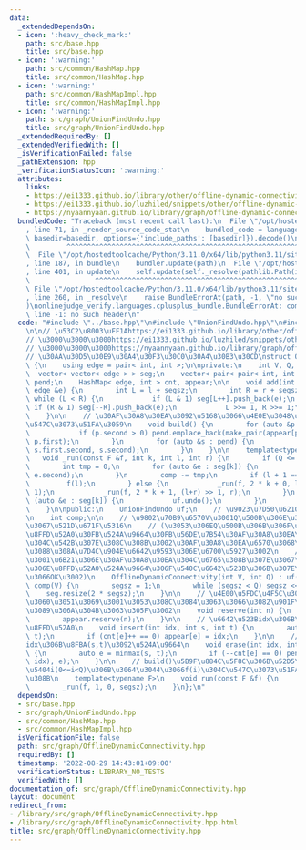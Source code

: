 ```yaml
---
data:
  _extendedDependsOn:
  - icon: ':heavy_check_mark:'
    path: src/base.hpp
    title: src/base.hpp
  - icon: ':warning:'
    path: src/common/HashMap.hpp
    title: src/common/HashMap.hpp
  - icon: ':warning:'
    path: src/common/HashMapImpl.hpp
    title: src/common/HashMapImpl.hpp
  - icon: ':warning:'
    path: src/graph/UnionFindUndo.hpp
    title: src/graph/UnionFindUndo.hpp
  _extendedRequiredBy: []
  _extendedVerifiedWith: []
  _isVerificationFailed: false
  _pathExtension: hpp
  _verificationStatusIcon: ':warning:'
  attributes:
    links:
    - https://ei1333.github.io/library/other/offline-dynamic-connectivity.cpp
    - https://ei1333.github.io/luzhiled/snippets/other/offline-dynamic-connectivity.html
    - https://nyaannyaan.github.io/library/graph/offline-dynamic-connectivity.hpp
  bundledCode: "Traceback (most recent call last):\n  File \"/opt/hostedtoolcache/Python/3.11.0/x64/lib/python3.11/site-packages/onlinejudge_verify/documentation/build.py\"\
    , line 71, in _render_source_code_stat\n    bundled_code = language.bundle(stat.path,\
    \ basedir=basedir, options={'include_paths': [basedir]}).decode()\n          \
    \         ^^^^^^^^^^^^^^^^^^^^^^^^^^^^^^^^^^^^^^^^^^^^^^^^^^^^^^^^^^^^^^^^^^^^^^^^^^^^^^^^^\n\
    \  File \"/opt/hostedtoolcache/Python/3.11.0/x64/lib/python3.11/site-packages/onlinejudge_verify/languages/cplusplus.py\"\
    , line 187, in bundle\n    bundler.update(path)\n  File \"/opt/hostedtoolcache/Python/3.11.0/x64/lib/python3.11/site-packages/onlinejudge_verify/languages/cplusplus_bundle.py\"\
    , line 401, in update\n    self.update(self._resolve(pathlib.Path(included), included_from=path))\n\
    \                ^^^^^^^^^^^^^^^^^^^^^^^^^^^^^^^^^^^^^^^^^^^^^^^^^^^^^^^^^\n \
    \ File \"/opt/hostedtoolcache/Python/3.11.0/x64/lib/python3.11/site-packages/onlinejudge_verify/languages/cplusplus_bundle.py\"\
    , line 260, in _resolve\n    raise BundleErrorAt(path, -1, \"no such header\"\
    )\nonlinejudge_verify.languages.cplusplus_bundle.BundleErrorAt: common/HashMap.hpp:\
    \ line -1: no such header\n"
  code: "#include \"../base.hpp\"\n#include \"UnionFindUndo.hpp\"\n#include \"common/HashMap.hpp\"\
    \n\n// \u53C2\u8003\uFF1Ahttps://ei1333.github.io/library/other/offline-dynamic-connectivity.cpp\n\
    // \u3000\u3000\u3000https://ei1333.github.io/luzhiled/snippets/other/offline-dynamic-connectivity.html\n\
    // \u3000\u3000\u3000https://nyaannyaan.github.io/library/graph/offline-dynamic-connectivity.hpp\n\
    // \u30AA\u30D5\u30E9\u30A4\u30F3\u30C0\u30A4\u30B3\u30CD\nstruct OfflineDynamicConnectivity\
    \ {\n    using edge = pair< int, int >;\n\nprivate:\n    int V, Q, segsz;\n  \
    \  vector< vector< edge > > seg;\n    vector< pair< pair< int, int >, edge > >\
    \ pend;\n    HashMap< edge, int > cnt, appear;\n\n    void add(int l, int r, const\
    \ edge &e) {\n        int L = l + segsz;\n        int R = r + segsz;\n       \
    \ while (L < R) {\n            if (L & 1) seg[L++].push_back(e);\n           \
    \ if (R & 1) seg[--R].push_back(e);\n            L >>= 1, R >>= 1;\n        }\n\
    \    }\n\n    // \u30AF\u30A8\u30EA\u3092\u5168\u3066\u4E0E\u3048\u305F\u5F8C\u306B\
    \u547C\u3073\u51FA\u3059\n    void build() {\n        for (auto &p : cnt) {\n\
    \            if (p.second > 0) pend.emplace_back(make_pair(appear[p.first], Q),\
    \ p.first);\n        }\n        for (auto &s : pend) {\n            add(s.first.first,\
    \ s.first.second, s.second);\n        }\n    }\n\n    template<typename F>\n \
    \   void _run(const F &f, int k, int l, int r) {\n        if (Q <= l) return;\n\
    \        int tmp = 0;\n        for (auto &e : seg[k]) {\n            tmp += uf.merge(e.first,\
    \ e.second);\n        }\n        comp -= tmp;\n        if (l + 1 == r) {\n   \
    \         f(l);\n        } else {\n            _run(f, 2 * k + 0, l, (l+r) >>\
    \ 1);\n            _run(f, 2 * k + 1, (l+r) >> 1, r);\n        }\n        for\
    \ (auto &e : seg[k]) {\n            uf.undo();\n        }\n        comp += tmp;\n\
    \    }\n\npublic:\n    UnionFindUndo uf;\n    // \u9023\u7D50\u6210\u5206\u6570\
    \n    int comp;\n\n    // \u9802\u70B9\u6570V\u3001Q\u500B\u306E\u30AF\u30A8\u30EA\
    \u3067\u521D\u671F\u5316\n    // (\u3053\u306EQ\u500B\u306B\u306F\u3001\u8FBA\u306E\
    \u8FFD\u52A0\u30FB\u524A\u9664\u30FB\u56DE\u7B54\u30AF\u30A8\u30EA\u5168\u3066\
    \u304C\u542B\u307E\u308C\u308B\u3002\u30AF\u30A8\u30EA\u6570\u3068\u8A00\u3046\
    \u3088\u308A\u7D4C\u904E\u6642\u9593\u306E\u6700\u5927\u3002\n    //  \u306A\u304A\
    \u3001\u6B21\u306E\u30AF\u30A8\u30EA\u304C\u6765\u308B\u307E\u3067\u306E\u8FBA\
    \u306E\u8FFD\u52A0\u524A\u9664\u306F\u540C\u6642\u523B\u306B\u307E\u3068\u3081\
    \u3066OK\u3002)\n    OfflineDynamicConnectivity(int V, int Q) : uf(V), V(V), Q(Q),\
    \ comp(V) {\n        segsz = 1;\n        while (segsz < Q) segsz <<= 1;\n    \
    \    seg.resize(2 * segsz);\n    }\n\n    // \u4E00\u5FDC\u4F5C\u3063\u305F\u3093\
    \u3060\u3051\u3069\u3001\u3053\u308C\u3084\u3063\u3066\u3082\u901F\u304F\u306A\
    \u3089\u306A\u304B\u3063\u305F\u3002\n    void reserve(int n) {\n        cnt.reserve(n);\n\
    \        appear.reserve(n);\n    }\n\n    // \u6642\u523Bidx\u306B\u8FBA(s,t)\u3092\
    \u8FFD\u52A0\n    void insert(int idx, int s, int t) {\n        auto e = minmax(s,\
    \ t);\n        if (cnt[e]++ == 0) appear[e] = idx;\n    }\n\n    // \u6642\u523B\
    idx\u306B\u8FBA(s,t)\u3092\u524A\u9664\n    void erase(int idx, int s, int t)\
    \ {\n        auto e = minmax(s, t);\n        if (--cnt[e] == 0) pend.emplace_back(make_pair(appear[e],\
    \ idx), e);\n    }\n\n    // build()\u5B9F\u884C\u5F8C\u306B\u52D5\u4F5C\u3001\
    \u5404i(0<=i<Q)\u306B\u3064\u3044\u3066f(i)\u304C\u547C\u3073\u51FA\u3055\u308C\
    \u308B\n    template<typename F>\n    void run(const F &f) {\n        build();\n\
    \        _run(f, 1, 0, segsz);\n    }\n};\n"
  dependsOn:
  - src/base.hpp
  - src/graph/UnionFindUndo.hpp
  - src/common/HashMap.hpp
  - src/common/HashMapImpl.hpp
  isVerificationFile: false
  path: src/graph/OfflineDynamicConnectivity.hpp
  requiredBy: []
  timestamp: '2022-08-29 14:43:01+09:00'
  verificationStatus: LIBRARY_NO_TESTS
  verifiedWith: []
documentation_of: src/graph/OfflineDynamicConnectivity.hpp
layout: document
redirect_from:
- /library/src/graph/OfflineDynamicConnectivity.hpp
- /library/src/graph/OfflineDynamicConnectivity.hpp.html
title: src/graph/OfflineDynamicConnectivity.hpp
---
```

